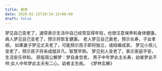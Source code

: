 ```yaml
---
title: 衰老
date: 2020-02-15T20:54:12+08:00
draft: false
---
```


梦见自己变老了，通常表示生活中自己经常显得年轻，也很注意保养和身体健康。
病人梦见自己变老了，预示将恢复健康。
老人梦见自己衰老，预示长寿，子女孝顺。
如果妻子梦见丈夫老了，可能预示孩子即将独立，或结婚成家。
梦见小孩儿变老了，预示孩子将来成就非凡，智慧早熟。
梦见别人变老了，表示家庭平安，生活安乐祥和。
原版周公解梦：梦自身忽老。
男子中年梦此主长寿，幼者梦此不祥;女人中年梦此主夫有二心，幼者主生疾。
《梦林玄解》